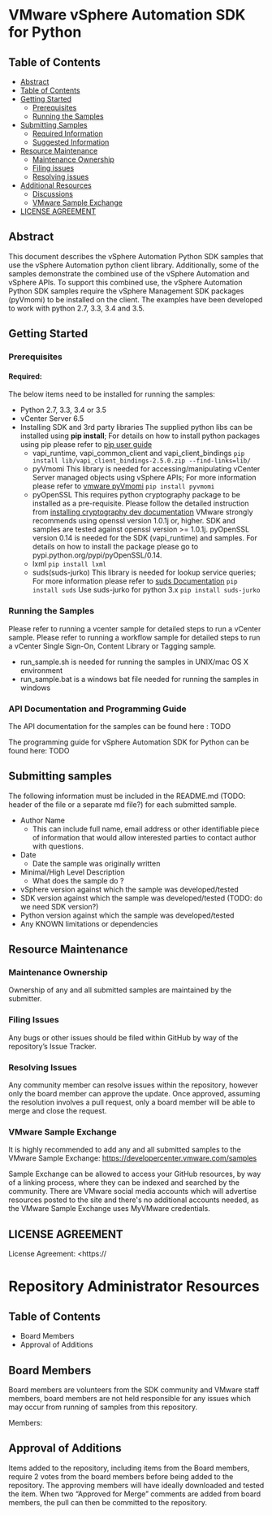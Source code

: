# VMware vSphere Automation SDK for Python
## Table of Contents
* [Abstract](#abstract)
* [Table of Contents](https://github.com/vmware/vsphere-automation-sdk-python-samples#table-of-contents)
* [Getting Started](https://github.com/vmware/vsphere-automation-sdk-python-samples#getting-started)
  * [Prerequisites](https://github.com/vmware/vsphere-automation-sdk-python-samples#prerequisites)
  * [Running the Samples](https://github.com/vmware/vsphere-automation-sdk-python-samples#running-the-samples)
* [Submitting Samples](https://github.com/vmware/vsphere-automation-sdk-python-samples#submitting-samples)
  * [Required Information](https://github.com/vmware/vsphere-automation-sdk-python-samples#required-information)
  * [Suggested Information](https://github.com/vmware/vsphere-automation-sdk-python-samples#suggested-information)
* [Resource Maintenance](https://github.com/vmware/vsphere-automation-sdk-python-samples#resource-maintenance)
  * [Maintenance Ownership](https://github.com/vmware/vsphere-automation-sdk-python-samples#maintenance-ownership)
  * [Filing issues](https://github.com/vmware/vsphere-automation-sdk-python-samples#filing-isssues)
  * [Resolving issues](https://github.com/vmware/vsphere-automation-sdk-python-samples#resolving-issues)
* [Additional Resources](https://github.com/vmware/vsphere-automation-sdk-python-samples#additional-resources)
  * [Discussions](https://github.com/vmware/vsphere-automation-sdk-python-samples#discussions)
  * [VMware Sample Exchange](https://github.com/vmware/vsphere-automation-sdk-python-samples#vmware-sample-exchange)
* [LICENSE AGREEMENT](https://github.com/vmware/vsphere-automation-sdk-python-samples#license-agreement)

## Abstract
This document describes the vSphere Automation Python SDK samples that use the vSphere Automation python client library. Additionally, some of the samples demonstrate the combined use of the vSphere Automation and vSphere APIs. To support this combined use, the vSphere Automation Python SDK samples require the vSphere Management SDK packages (pyVmomi) to be installed on the client. The examples have been developed to work with python 2.7, 3.3, 3.4 and 3.5.

## Getting Started
### Prerequisites
#### Required:
The below items need to be installed for running the samples:
- Python 2.7, 3.3, 3.4 or 3.5
- vCenter Server 6.5
- Installing SDK and 3rd party libraries
  The supplied python libs can be installed using **pip install**; For details on how to install python packages using pip please refer to [pip user guide](https://pip.pypa.io/en/stable/user_guide/)
  - vapi_runtime, vapi_common_client and vapi_client_bindings
    `pip install lib/vapi_client_bindings-2.5.0.zip --find-links=lib/`
  - pyVmomi
    This library is needed for accessing/manipulating vCenter Server managed objects using vSphere APIs; For more information please refer to [vmware pyVmomi](https://github.com/vmware/pyvmomi)
    `pip install pyvmomi`
  - pyOpenSSL
    This requires python cryptography package to be installed as a pre-requisite.
    Please follow the detailed instruction from [installing cryptography dev documentation](https://cryptography.io/en/latest/installation/)
    VMware strongly recommends using openssl version 1.0.1j or, higher. SDK and samples are tested against openssl version >= 1.0.1j.
    pyOpenSSL version 0.14 is needed for the SDK (vapi_runtime) and samples. For details on how to install the package please go to pypi.python.org/pypi/pyOpenSSL/0.14.
  - lxml
    `pip install lxml`
  - suds(suds-jurko)
    This library is needed for lookup service queries; For more information please refer to [suds Documentation](https://fedorahosted.org/suds/wiki/Documentation)
    `pip install suds`
    Use suds-jurko for python 3.x
    `pip install suds-jurko`

### Running the Samples
Please refer to running a vcenter sample for detailed steps to run a vCenter sample. 
Please refer to running a workflow sample for detailed steps to run a vCenter Single Sign-On, Content Library or Tagging sample.
* run_sample.sh is needed for running the samples in UNIX/mac OS X environment
* run_sample.bat is a windows bat file needed for running the samples in windows

### API Documentation and Programming Guide
The API documentation for the samples can be found here : TODO

The programming guide for vSphere Automation SDK for Python can be found here:  TODO

## Submitting samples
The following information must be included in the README.md (TODO: header of the file or a separate md file?) for each submitted sample.
* Author Name
  * This can include full name, email address or other identifiable piece of information that would allow interested parties to contact author with questions.
* Date
  * Date the sample was originally written
* Minimal/High Level Description
  * What does the sample do ?
* vSphere version against which the sample was developed/tested
* SDK version against which the sample was developed/tested (TODO: do we need SDK version?)
* Python version against which the sample was developed/tested
* Any KNOWN limitations or dependencies

## Resource Maintenance
### Maintenance Ownership
Ownership of any and all submitted samples are maintained by the submitter.
### Filing Issues
Any bugs or other issues should be filed within GitHub by way of the repository’s Issue Tracker.
### Resolving Issues
Any community member can resolve issues within the repository, however only the board member can approve the update. Once approved, assuming the resolution involves a pull request, only a board member will be able to merge and close the request.

### VMware Sample Exchange
It is highly recommended to add any and all submitted samples to the VMware Sample Exchange:  <https://developercenter.vmware.com/samples>

Sample Exchange can be allowed to access your GitHub resources, by way of a linking process, where they can be indexed and searched by the community. There are VMware social media accounts which will advertise resources posted to the site and there's no additional accounts needed, as the VMware Sample Exchange uses MyVMware credentials.     

## LICENSE AGREEMENT
License Agreement: <https://<path to license file>

# Repository Administrator Resources
## Table of Contents
* Board Members
* Approval of Additions

## Board Members

Board members are volunteers from the SDK community and VMware staff members, board members are not held responsible for any issues which may occur from running of samples from this repository.

Members:

## Approval of Additions
Items added to the repository, including items from the Board members, require 2 votes from the board members before being added to the repository. The approving members will have ideally downloaded and tested the item. When two “Approved for Merge” comments are added from board members, the pull can then be committed to the repository.
